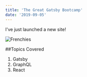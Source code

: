 ```yaml
---
title: 'The Great Gatsby Bootcamp'
date: '2019-09-05'
---
```


I've just launched a new site!

![Frenchies](../frenchie_banner_1200x1200.jpg)

##Topics Covered

1. Gatsby
2. GraphQL
3. React
